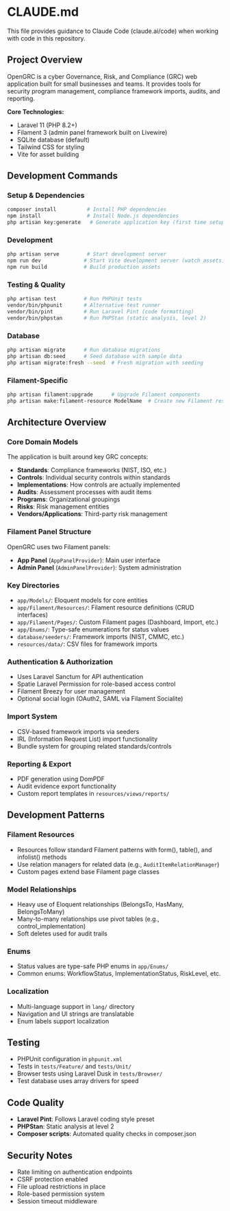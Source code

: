 # CLAUDE.md

This file provides guidance to Claude Code (claude.ai/code) when working with code in this repository.

## Project Overview

OpenGRC is a cyber Governance, Risk, and Compliance (GRC) web application built for small businesses and teams. It provides tools for security program management, compliance framework imports, audits, and reporting.

**Core Technologies:**
- Laravel 11 (PHP 8.2+)
- Filament 3 (admin panel framework built on Livewire)
- SQLite database (default)
- Tailwind CSS for styling
- Vite for asset building

## Development Commands

### Setup & Dependencies
```bash
composer install          # Install PHP dependencies
npm install               # Install Node.js dependencies
php artisan key:generate   # Generate application key (first time setup)
```

### Development
```bash
php artisan serve         # Start development server
npm run dev              # Start Vite development server (watch assets)
npm run build            # Build production assets
```

### Testing & Quality
```bash
php artisan test         # Run PHPUnit tests
vendor/bin/phpunit       # Alternative test runner
vendor/bin/pint          # Run Laravel Pint (code formatting)
vendor/bin/phpstan       # Run PHPStan (static analysis, level 2)
```

### Database
```bash
php artisan migrate      # Run database migrations
php artisan db:seed      # Seed database with sample data
php artisan migrate:fresh --seed  # Fresh migration with seeding
```

### Filament-Specific
```bash
php artisan filament:upgrade      # Upgrade Filament components
php artisan make:filament-resource ModelName  # Create new Filament resource
```

## Architecture Overview

### Core Domain Models
The application is built around key GRC concepts:
- **Standards**: Compliance frameworks (NIST, ISO, etc.)
- **Controls**: Individual security controls within standards
- **Implementations**: How controls are actually implemented
- **Audits**: Assessment processes with audit items
- **Programs**: Organizational groupings
- **Risks**: Risk management entities
- **Vendors/Applications**: Third-party risk management

### Filament Panel Structure
OpenGRC uses two Filament panels:
- **App Panel** (`AppPanelProvider`): Main user interface
- **Admin Panel** (`AdminPanelProvider`): System administration

### Key Directories
- `app/Models/`: Eloquent models for core entities
- `app/Filament/Resources/`: Filament resource definitions (CRUD interfaces)
- `app/Filament/Pages/`: Custom Filament pages (Dashboard, Import, etc.)
- `app/Enums/`: Type-safe enumerations for status values
- `database/seeders/`: Framework imports (NIST, CMMC, etc.)
- `resources/data/`: CSV files for framework imports

### Authentication & Authorization
- Uses Laravel Sanctum for API authentication
- Spatie Laravel Permission for role-based access control
- Filament Breezy for user management
- Optional social login (OAuth2, SAML via Filament Socialite)

### Import System
- CSV-based framework imports via seeders
- IRL (Information Request List) import functionality
- Bundle system for grouping related standards/controls

### Reporting & Export
- PDF generation using DomPDF
- Audit evidence export functionality
- Custom report templates in `resources/views/reports/`

## Development Patterns

### Filament Resources
- Resources follow standard Filament patterns with form(), table(), and infolist() methods
- Use relation managers for related data (e.g., `AuditItemRelationManager`)
- Custom pages extend base Filament page classes

### Model Relationships
- Heavy use of Eloquent relationships (BelongsTo, HasMany, BelongsToMany)
- Many-to-many relationships use pivot tables (e.g., control_implementation)
- Soft deletes used for audit trails

### Enums
- Status values are type-safe PHP enums in `app/Enums/`
- Common enums: WorkflowStatus, ImplementationStatus, RiskLevel, etc.

### Localization
- Multi-language support in `lang/` directory
- Navigation and UI strings are translatable
- Enum labels support localization

## Testing

- PHPUnit configuration in `phpunit.xml`
- Tests in `tests/Feature/` and `tests/Unit/`
- Browser tests using Laravel Dusk in `tests/Browser/`
- Test database uses array drivers for speed

## Code Quality

- **Laravel Pint**: Follows Laravel coding style preset
- **PHPStan**: Static analysis at level 2
- **Composer scripts**: Automated quality checks in composer.json

## Security Notes

- Rate limiting on authentication endpoints
- CSRF protection enabled
- File upload restrictions in place
- Role-based permission system
- Session timeout middleware